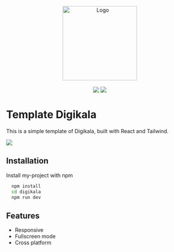 
<div align="center">
  <img src="https://www.digikala.com/brand/full-horizontal.svg" alt="Logo" width="200">
  <div>
    <br>
  <img src="https://img.shields.io/badge/React-20232A?style=for-the-badge&logo=react&logoColor=61DAFB" >
  <img src="https://img.shields.io/badge/Tailwind_CSS-38B2AC?style=for-the-badge&logo=tailwind-css&logoColor=white" >
    
  </div>
</div>

# Template Digikala
<p>This is a simple template of Digikala, built with React and Tailwind.</p>

<img src="https://img.shields.io/github/commit-activity/w/aminghoreishi/digikala">


## Installation

Install my-project with npm

```bash
  npm install
  cd digikala
  npm run dev
```

## Features

- Responsive
- Fullscreen mode
- Cross platform
